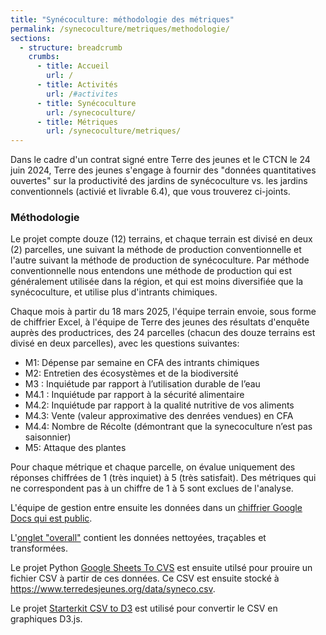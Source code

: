 ```yaml
---
title: "Synécoculture: méthodologie des métriques"
permalink: /synecoculture/metriques/methodologie/
sections:
  - structure: breadcrumb
    crumbs:
      - title: Accueil
        url: /
      - title: Activités
        url: /#activites
      - title: Synécoculture
        url: /synecoculture/
      - title: Métriques
        url: /synecoculture/metriques/
---
```

Dans le cadre d'un contrat signé entre Terre des jeunes et le CTCN le 24 juin 2024, Terre des jeunes s'engage à fournir des "données quantitatives ouvertes" sur la productivité des jardins de synécoculture vs. les jardins conventionnels (activié et livrable 6.4), que vous trouverez ci-joints.

### Méthodologie

Le projet compte douze (12) terrains, et chaque terrain est divisé en deux (2) parcelles, une suivant la méthode de production conventionnelle et l'autre suivant la méthode de production de synécoculture. Par méthode conventionnelle nous entendons une méthode de production qui est généralement utilisée dans la région, et qui est moins diversifiée que la synécoculture, et utilise plus d'intrants chimiques.

Chaque mois à partir du 18 mars 2025, l'équipe terrain envoie, sous forme de chiffrier Excel, à l'équipe de Terre des jeunes des résultats d'enquête auprès des productrices, des 24 parcelles (chacun des douze terrains est divisé en deux parcelles), avec les questions suivantes:

* M1: Dépense par semaine en CFA des intrants chimiques
* M2: Entretien des écosystèmes et de la biodiversité
* M3 : Inquiétude par rapport à l’utilisation durable de l’eau
* M4.1 : Inquiétude par rapport à la sécurité alimentaire
* M4.2: Inquiétude par rapport à la qualité nutritive de vos aliments
* M4.3: Vente (valeur approximative des denrées vendues) en CFA
* M4.4: Nombre de Récolte (démontrant que la synecoculture n’est pas saisonnier)
* M5: Attaque des plantes

Pour chaque métrique et chaque parcelle, on évalue uniquement des réponses chiffrées de 1 (très inquiet) à 5 (très satisfait). Des métriques qui ne correspondent pas à un chiffre de 1 à 5 sont exclues de l'analyse.

L'équipe de gestion entre ensuite les données dans un [chiffrier Google Docs qui est public](https://docs.google.com/spreadsheets/d/1mZhrxwnM2VhfynTstiIp-PTUitLaBz28DV9Pi4ffT_M/edit?gid=0#gid=0).

L'[onglet "overall"](https://docs.google.com/spreadsheets/d/1mZhrxwnM2VhfynTstiIp-PTUitLaBz28DV9Pi4ffT_M/edit?gid=860806845#gid=860806845) contient les données nettoyées, traçables et transformées.

Le projet Python [Google Sheets To CVS](https://github.com/dcycle/google-sheets-to-csv) est ensuite utilsé pour prouire un fichier CSV à partir de ces données. Ce CSV est ensuite stocké à https://www.terredesjeunes.org/data/syneco.csv.

Le projet [Starterkit CSV to D3](https://github.com/dcycle/starterkit-csv-to-d3) est utilisé pour convertir le CSV en graphiques D3.js.
